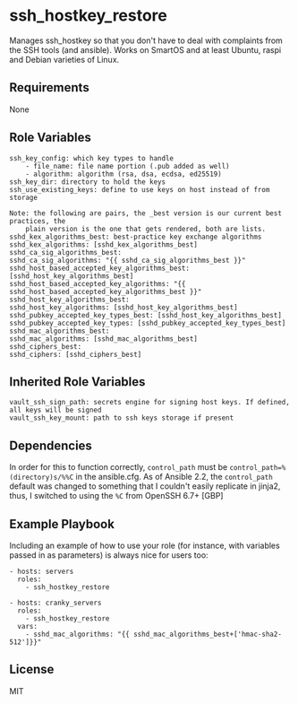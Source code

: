 ssh_hostkey_restore
=========

Manages ssh_hostkey so that you don't have to deal with complaints from the SSH tools (and ansible).
Works on SmartOS and at least Ubuntu, raspi and Debian varieties of Linux.

Requirements
------------

None

Role Variables
--------------

    ssh_key_config: which key types to handle
        - file_name: file name portion (.pub added as well)
        - algorithm: algorithm (rsa, dsa, ecdsa, ed25519)
    ssh_key_dir: directory to hold the keys
	ssh_use_existing_keys: define to use keys on host instead of from storage

	Note: the following are pairs, the _best version is our current best practices, the
    	plain version is the one that gets rendered, both are lists. 
	sshd_kex_algorithms_best: best-practice key exchange algorithms
	sshd_kex_algorithms: [sshd_kex_algorithms_best]
	sshd_ca_sig_algorithms_best:
	sshd_ca_sig_algorithms: "{{ sshd_ca_sig_algorithms_best }}"
	sshd_host_based_accepted_key_algorithms_best: [sshd_host_key_algorithms_best]
	sshd_host_based_accepted_key_algorithms: "{{ sshd_host_based_accepted_key_algorithms_best }}"
	sshd_host_key_algorithms_best: 
	sshd_host_key_algorithms: [sshd_host_key_algorithms_best]
	sshd_pubkey_accepted_key_types_best: [sshd_host_key_algorithms_best]
	sshd_pubkey_accepted_key_types: [sshd_pubkey_accepted_key_types_best]
	sshd_mac_algorithms_best: 
	sshd_mac_algorithms: [sshd_mac_algorithms_best]
	sshd_ciphers_best:
	sshd_ciphers: [sshd_ciphers_best]

Inherited Role Variables
------------------------
	vault_ssh_sign_path: secrets engine for signing host keys. If defined, all keys will be signed
	vault_ssh_key_mount: path to ssh keys storage if present


Dependencies
------------

In order for this to function correctly, `control_path` must be `control_path=%(directory)s/%%C` in the ansible.cfg.
As of Ansible 2.2, the `control_path` default was changed to something that I couldn't easily replicate in jinja2, 
thus, I switched to using the `%C` from OpenSSH 6.7+ [GBP]

Example Playbook
----------------

Including an example of how to use your role (for instance, with variables passed in as parameters) is always nice for users too:

    - hosts: servers
      roles:
        - ssh_hostkey_restore

    - hosts: cranky_servers
      roles:
        - ssh_hostkey_restore
      vars:
        - sshd_mac_algorithms: "{{ sshd_mac_algorithms_best+['hmac-sha2-512']}}"

License
-------

MIT

